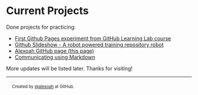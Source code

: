 # Current Projects

Done projects for practicing:
- [First Github Pages experiment from GitHub Learning Lab course](https://alexoah.github.io/labGithub-GithubPages/)
- [Github Slideshow - A robot powered training repository robot](https://alexoah.github.io/labGithub-IntroductionToGithub-slideshow/)
- [Alexoah GitHub page (this page)](http://alexoah.github.io/)
- [Communicating using Markdown](https://alexoah.github.io/labGithub-CommunicatingUsingMarkdown/)

More updates will be listed later. Thanks for visiting!

---
<img src="https://github.githubassets.com/images/icons/emoji/octocat.png" width="16px" height="16px"><span style="font-size:0.8em;">Created by [@alexoah](http://github.com/alexoah) at GitHub.</span>
